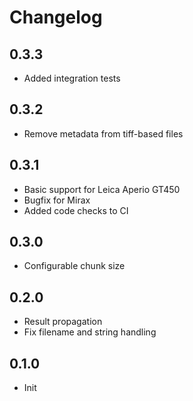 # Changelog

## 0.3.3

- Added integration tests

## 0.3.2

- Remove metadata from tiff-based files

## 0.3.1

- Basic support for Leica Aperio GT450
- Bugfix for Mirax
- Added code checks to CI

## 0.3.0

- Configurable chunk size

## 0.2.0

- Result propagation
- Fix filename and string handling

## 0.1.0

- Init
